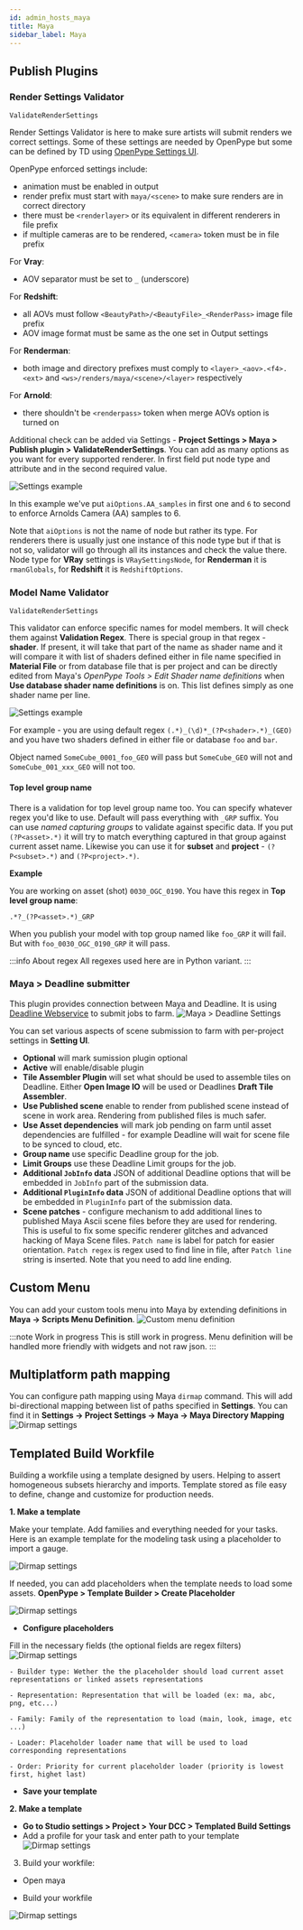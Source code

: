 ```yaml
---
id: admin_hosts_maya
title: Maya
sidebar_label: Maya
---
```


## Publish Plugins

### Render Settings Validator 

`ValidateRenderSettings`

Render Settings Validator is here to make sure artists will submit renders
we correct settings. Some of these settings are needed by OpenPype but some
can be defined by TD using [OpenPype Settings UI](admin_settings).

OpenPype enforced settings include:

- animation must be enabled in output
- render prefix must start with `maya/<scene>` to make sure renders are in
correct directory
- there must be `<renderlayer>` or its equivalent in different renderers in
file prefix
- if multiple cameras are to be rendered, `<camera>` token must be in file prefix

For **Vray**:
- AOV separator must be set to `_` (underscore)

For **Redshift**:
- all AOVs must follow `<BeautyPath>/<BeautyFile>_<RenderPass>` image file prefix
- AOV image format must be same as the one set in Output settings

For **Renderman**:
- both image and directory prefixes must comply to `<layer>_<aov>.<f4>.<ext>` and `<ws>/renders/maya/<scene>/<layer>` respectively

For **Arnold**:
- there shouldn't be `<renderpass>` token when merge AOVs option is turned on


Additional check can be added via Settings - **Project Settings > Maya > Publish plugin > ValidateRenderSettings**.
You can add as many options as you want for every supported renderer. In first field put node type and attribute
and in the second required value.

![Settings example](assets/maya-admin_render_settings_validator.png)

In this example we've put `aiOptions.AA_samples` in first one and `6` to second to enforce
Arnolds Camera (AA) samples to 6.

Note that `aiOptions` is not the name of node but rather its type. For renderers there is usually
just one instance of this node type but if that is not so, validator will go through all its
instances and check the value there. Node type for **VRay** settings is `VRaySettingsNode`, for **Renderman**
it is `rmanGlobals`, for **Redshift** it is `RedshiftOptions`.

### Model Name Validator 

`ValidateRenderSettings`

This validator can enforce specific names for model members. It will check them against **Validation Regex**.
There is special group in that regex - **shader**. If present, it will take that part of the name as shader name
and it will compare it with list of shaders defined either in file name specified in **Material File** or from
database file that is per project and can be directly edited from Maya's *OpenPype Tools > Edit Shader name definitions* when
**Use database shader name definitions** is on. This list defines simply as one shader name per line.

![Settings example](assets/maya-admin_model_name_validator.png)

For example - you are using default regex `(.*)_(\d)*_(?P<shader>.*)_(GEO)` and you have two shaders defined
in either file or database `foo` and `bar`.

Object named `SomeCube_0001_foo_GEO` will pass but `SomeCube_GEO` will not and `SomeCube_001_xxx_GEO` will not too.

#### Top level group name
There is a validation for top level group name too. You can specify whatever regex you'd like to use. Default will
pass everything with `_GRP` suffix. You can use *named capturing groups* to validate against specific data. If you
put `(?P<asset>.*)` it will try to match everything captured in that group against current asset name. Likewise you can
use it for **subset** and **project** - `(?P<subset>.*)` and `(?P<project>.*)`.

**Example**

You are working on asset (shot) `0030_OGC_0190`. You have this regex in **Top level group name**:
```regexp
.*?_(?P<asset>.*)_GRP
```

When you publish your model with top group named like `foo_GRP` it will fail. But with `foo_0030_OGC_0190_GRP` it will pass.

:::info About regex
All regexes used here are in Python variant.
:::

### Maya > Deadline submitter
This plugin provides connection between Maya and Deadline. It is using [Deadline Webservice](https://docs.thinkboxsoftware.com/products/deadline/10.0/1_User%20Manual/manual/web-service.html) to submit jobs to farm.
![Maya > Deadline Settings](assets/maya-admin_submit_maya_job_to_deadline.png)

You can set various aspects of scene submission to farm with per-project settings in **Setting UI**.

 - **Optional** will mark sumission plugin optional
 - **Active** will enable/disable plugin
 - **Tile Assembler Plugin** will set what should be used to assemble tiles on Deadline. Either **Open Image IO** will be used 
or Deadlines **Draft Tile Assembler**.
 - **Use Published scene** enable to render from published scene instead of scene in work area. Rendering from published files is much safer.
 - **Use Asset dependencies** will mark job pending on farm until asset dependencies are fulfilled - for example Deadline will wait for scene file to be synced to cloud, etc.
 - **Group name** use specific Deadline group for the job.
 - **Limit Groups** use these Deadline Limit groups for the job.
 - **Additional `JobInfo` data** JSON of additional Deadline options that will be embedded in `JobInfo` part of the submission data.
 - **Additional `PluginInfo` data** JSON of additional Deadline options that will be embedded in `PluginInfo` part of the submission data.
 - **Scene patches** - configure mechanism to add additional lines to published Maya Ascii scene files before they are used for rendering.
This is useful to fix some specific renderer glitches and advanced hacking of Maya Scene files. `Patch name` is label for patch for easier orientation.
`Patch regex` is regex used to find line in file, after `Patch line` string is inserted. Note that you need to add line ending.

## Custom Menu
You can add your custom tools menu into Maya by extending definitions in **Maya -> Scripts Menu Definition**.
![Custom menu definition](assets/maya-admin_scriptsmenu.png)

:::note Work in progress
This is still work in progress. Menu definition will be handled more friendly with widgets and not
raw json.
:::

## Multiplatform path mapping
You can configure path mapping using Maya `dirmap` command. This will add bi-directional mapping between
list of paths specified in **Settings**. You can find it in **Settings -> Project Settings -> Maya -> Maya Directory Mapping**
![Dirmap settings](assets/maya-admin_dirmap_settings.png)

## Templated Build Workfile

Building a workfile using a template designed by users. Helping to assert homogeneous subsets hierarchy and imports. Template stored as file easy to define, change and customize for production needs.

 **1. Make a template**

Make your template. Add families and everything needed for your tasks. Here is an example template for the modeling task using a placeholder to import a gauge.

![Dirmap settings](assets/maya-workfile-outliner.png)

If needed, you can add placeholders when the template needs to load some assets. **OpenPype > Template Builder > Create Placeholder**

![Dirmap settings](assets/maya-create_placeholder.png)

- **Configure placeholders**

Fill in the necessary fields (the optional fields are regex filters)
![Dirmap settings](assets/maya-placeholder_new.png)


    - Builder type: Wether the the placeholder should load current asset representations or linked assets representations

    - Representation: Representation that will be loaded (ex: ma, abc, png, etc...)

    - Family: Family of the representation to load (main, look, image, etc ...)

    - Loader: Placeholder loader name that will be used to load corresponding representations

    - Order: Priority for current placeholder loader (priority is lowest first, highet last)

- **Save your template**


 **2. Make a template**

- **Go to Studio settings > Project > Your DCC > Templated Build Settings**
- Add a profile for your task and enter path to your template
![Dirmap settings](assets/settings/template_build_workfile.png)

3. Build your workfile:

- Open maya

- Build your workfile

![Dirmap settings](assets/maya-build_workfile_from_template.png)


